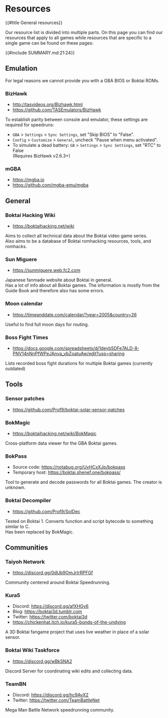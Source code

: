 # Resources

{{#title General resources}}

Our resource list is divided into multiple parts. On this page you can find our resources that apply to all games while resources that are specific to a single game can be found on these pages:

{{#include SUMMARY.md:21:24}}

## Emulation

For legal reasons we cannot provide you with a GBA BIOS or Boktai ROMs.

### BizHawk

- <http://tasvideos.org/Bizhawk.html>
- <https://github.com/TASEmulators/BizHawk>

To establish parity between console and emulator, these settings are required for speedruns:

- `GBA` > `Settings` > `Sync Settings`, set "Skip BIOS" to "False".
- `Config` > `Customize` > `General`, uncheck "Pause when menu activated".
- To simulate a dead battery: `GB` > `Settings` > `Sync Settings`, set "RTC" to False  
  (Requires BizHawk v2.6.3+)

### mGBA

- <https://mgba.io>
- <https://github.com/mgba-emu/mgba>

## General

### Boktai Hacking Wiki

- <https://boktaihacking.net/wiki>

Aims to collect all technical data about the Boktai video game series.  
Also aims to be a database of Boktai romhacking resources, tools, and romhacks.

### Sun Miguere

- <https://sunmiguere.web.fc2.com>

Japanese fanmade website about Boktai in general.  
Has a lot of info about all Boktai games. The information is mostly from the Guide Book and therefore also has some errors.

### Moon calendar

- <https://timeanddate.com/calendar/?year=2005&country=26>

Useful to find full moon days for routing.

### Boss Fight Times

- <https://docs.google.com/spreadsheets/d/1deyb5DFe7ALD-8-PNV14nNnPfWPeJAnva_vbZoatuAw/edit?usp=sharing>

Lists recorded boss fight durations for multiple Boktai games (currently outdated)

## Tools

### Sensor patches

- <https://github.com/Prof9/boktai-solar-sensor-patches>

### BokMagic

- <https://boktaihacking.net/wiki/BokMagic>

Cross-platform data viewer for the GBA Boktai games.

### BokPass

- Source code: <https://notabug.org/UvHCxXJp/bokpass>
- Temporary host: <https://boktai.shenef.one/bokpass/>

Tool to generate and decode passwords for all Boktai games. The creator is unknown.

### Boktai Decompiler

- <https://github.com/Prof9/SolDec>

Tested on Boktai 1. Converts function and script bytecode to something similar to C.  
Has been replaced by BokMagic.

## Communities

### Taiyoh Network

- <https://discord.gg/0dUb9OmJrIrRPFGf>

Community centered around Boktai Speedrunning.

### Kura5

- Discord: <https://discord.gg/afXHGy6>
- Blog: <https://boktai3d.tumblr.com>
- Twitter: <https://twitter.com/boktai3d>
- <https://chickenhat.itch.io/kura5-bonds-of-the-undying>

A 3D Boktai fangame project that uses live weather in place of a solar sensor.

### Boktai Wiki Taskforce

- <https://discord.gg/wBkSNA2>

Discord Server for coordinating wiki edits and collecting data.

### TeamBN

- Discord: <https://discord.gg/hc9AvX2>
- Twitter: <https://twitter.com/TeamBattleNet>

Mega Man Battle Network speedrunning community.
